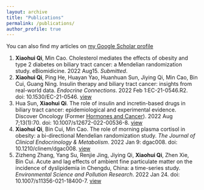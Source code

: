 ```yaml
---
layout: archive
title: "Publications"
permalink: /publications/
author_profile: true
---
```


You can also find my articles on [my Google Scholar profile](https://scholar.google.com/citations?user=va0WqlsAAAAJ&hl=zh-CN&oi=sra)

1. **Xiaohui Qi**, Min Cao. Cholesterol mediates the effects of obesity and type 2 diabetes on biliary tract cancer: a Mendelian randomization study. eBiomidicine. 2022 Aug15. *Submitted*. 
2. **Xiaohui Qi**, Ping He, Huayan Yao, Huanhuan Sun, Jiying Qi, Min Cao, Bin Cui, Guang Ning. Insulin therapy and biliary tract cancer: insights from real-world data. *Endocrine Connections*. 2022 Feb 1:EC-21-0546.R2. doi: 10.1530/EC-21-0546. [view](https://www.ncbi.nlm.nih.gov/pmc/articles/PMC8942312/)
3. Hua Sun, **Xiaohui Qi**. The role of insulin and incretin-based drugs in biliary tract cancer: epidemiological and experimental evidence. Discover Oncology (Former [Hormones and Cancer](https://www.springer.com/journal/12672?gclid=Cj0KCQjw7KqZBhCBARIsAI-fTKLZJ2DO3GEaaAC3G3c6_DpoOlZ3j9tOlu0LETdgk0fK3gtHQYkewRYaAif8EALw_wcB)). 2022 Aug 7;13(1):70. doi: 10.1007/s12672-022-00536-8. [view](https://www.ncbi.nlm.nih.gov/pmc/articles/PMC9357599/)
4. **Xiaohui Qi**, Bin Cui, Min Cao. The role of morning plasma cortisol in obesity: a bi-directional Mendelian randomization study. *The Journal of Clinical Endocrinology & Metabolism*. 2022 Jan 9: dgac008. doi: 10.1210/clinem/dgac008. [view](https://academic.oup.com/jcem/article/107/5/e1954/6501484)
5. Zizheng Zhang, Yang Su, Renjie Jing, Jiying Qi, **Xiaohui Qi**, Zhen Xie, Bin Cui. Acute and lag effects of ambient fine particulate matter on the incidence of dyslipidemia in Chengdu, China: a time-series study. *Environmental Science and Pollution Research*. 2022 Jan 24. doi: 10.1007/s11356-021-18400-7. [view](https://link.springer.com/article/10.1007/s11356-021-18400-7)


